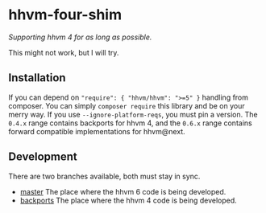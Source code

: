 # hhvm-four-shim

_Supporting hhvm 4 for as long as possible._

This might not work, but I will try.

## Installation

If you can depend on `"require": { "hhvm/hhvm": ">=5" }` handling from composer.
You can simply `composer require` this library and be on your merry way. If
you use `--ignore-platform-reqs`, you must pin a version. The `0.4.x` range
contains backports for hhvm 4, and the `0.6.x` range contains forward compatible
implementations for hhvm@next.

## Development

There are two branches available, both must stay in sync.

- [master](https://github.com/hershel-theodore-layton/hhvm-four-shim/tree/master)
  The place where the hhvm 6 code is being developed.
- [backports](https://github.com/hershel-theodore-layton/hhvm-four-shim/tree/backports)
  The place where the hhvm 4 code is being developed.
